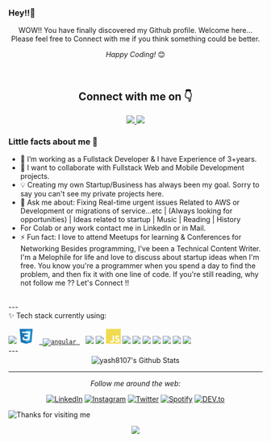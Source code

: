 ### Hey!!👋

<div align="center">

WOW!! You have finally discovered my Github profile. Welcome here...<br>
Please feel free to Connect with me if you think something could be better. <br>

<i>Happy Coding!</i> 😊

</br>
<h2> Connect with me on 👇</h2>
<a href="https://www.linkedin.com/in/yash-singhal-3aa252176" target="_blank">
<img src="https://img.shields.io/badge/LinkedIn--blue" />
</a>
<a href="mailto:yashsinghal8107@gmail.com" target="_blank">
<img src="https://img.shields.io/badge/Gmail--blue" />
</a>

</div>

<h3>Little facts about me 🧑</h3>

- 🧞 I’m working as a Fullstack Developer & I have Experience of 3+years.
- 👯 I want to collaborate with Fullstack Web and Mobile Development projects.
- 💡 Creating my own Startup/Business has always been my goal. Sorry to say you can't see my private projects here.
- 💬 Ask me about: Fixing Real-time urgent issues Related to AWS or Development or migrations of service...etc | (Always looking for opportunities) | Ideas related to startup | Music | Reading | History
- For Colab or any work contact me in LinkedIn or in Mail.
- ⚡ Fun fact:
     I love to attend Meetups for learning & Conferences for Networking
     Besides programming, I've been a Technical Content Writer. I'm a Melophile for life and love to discuss about startup ideas when I'm free.
     You know you're a programmer when you spend a day to find the problem, and then fix it with one line of code.
     If you're still reading, why not follow me ?? Let's Connect !!

<br>
---
<summary>
  ✨ Tech stack currently using:
</summary>
<br>
<code><a href="https://www.w3schools.com/html/" target="_blank"><img height="30" src="https://www.vectorlogo.zone/logos/w3_html5/w3_html5-icon.svg"></a></code>
<code><a href="https://www.w3schools.com/css/" target="_blank"><img height="30" src="https://raw.githubusercontent.com/devicons/devicon/master/icons/css3/css3-original.svg"></a></code>
<code> <a href="https://angular.io/quick-start" target="_blank"> <img src="https://www.vectorlogo.zone/logos/angular/angular-icon.svg" alt="angular" height="30"/> </a> </code>
<code><a href="https://nodejs.org/en/" target="_blank"><img height="30" src="https://www.vectorlogo.zone/logos/nodejs/nodejs-horizontal.svg"></a></code>
<code><a href="https://www.oracle.com/java/" target="_blank"><img height="30" src="https://www.vectorlogo.zone/logos/java/java-horizontal.svg"></a></code>
<code><a href="https://www.javascript.com/" target="_blank"><img height="30" src="https://raw.githubusercontent.com/devicons/devicon/master/icons/javascript/javascript-plain.svg"></a></code>
<code><a href="https://reactjs.org/" target="_blank"><img height="30" src="https://www.vectorlogo.zone/logos/reactjs/reactjs-icon.svg"></a></code>
<code><a href="https://git-scm.com/" target="_blank"><img height="30" src="https://www.vectorlogo.zone/logos/git-scm/git-scm-icon.svg"></a></code>
<code><a href="https://aws.amazon.com/" target="_blank"><img height="30" src="https://www.vectorlogo.zone/logos/amazon_aws/amazon_aws-ar21.svg"></a></code>
<code><a href="https://www.jenkins.io/doc/book/pipeline/" target="_blank"><img height="30" src="https://www.vectorlogo.zone/logos/jenkins/jenkins-ar21.svg"></a></code>
<code><a href="https://www.elastic.co/kibana" target="_blank"><img height="30" src="https://www.vectorlogo.zone/logos/elasticco_kibana/elasticco_kibana-icon.svg"></a></code>
<code><a href="https://azure.microsoft.com/en-in" target="_blank"><img height="30" src="https://www.vectorlogo.zone/logos/microsoft_azure/microsoft_azure-ar21.svg"></a></code>
<code><a href="https://www.python.org/" target="_blank"><img height="30" src="https://www.vectorlogo.zone/logos/python/python-icon.svg"></a></code>
</code>
<br>
---
<div align="center">

<img align="center" src="https://github-readme-stats.vercel.app/api?username=yash8107&include_all_commits=true&count_private=true&show_icons=true&line_height=20&title_color=7A7ADB&icon_color=2234AE&text_color=D3D3D3&bg_color=0,000000,130F40" alt="yash8107's Github Stats">

</br>

---

<i>Follow me around the web:</i><br>

<a href="https://www.linkedin.com/in/yash-singhal-3aa252176" target="_blank"><img src="https://img.shields.io/badge/LinkedIn-%230077B5.svg?&style=flat-square&logo=linkedin&logoColor=white" alt="LinkedIn"></a>
<a href="https://www.instagram.com/yash_singhal_8468" target="_blank"><img src="https://img.shields.io/badge/Instagram-%23E4405F.svg?&style=flat-square&logo=instagram&logoColor=white" alt="Instagram"></a>
<a href="https://twitter.com/YashSingha39221" target="_blank"><img src="https://img.shields.io/badge/Twitter-%231DA1F2.svg?&style=flat-square&logo=twitter&logoColor=white" alt="Twitter"></a>
<a href="https://open.spotify.com/user/p9unugthkc3vy4c7jwgf662kl" target="_blank"><img src="https://img.shields.io/badge/Spotify-%231ED760.svg?&style=flat-square&logo=spotify&logoColor=white" alt="Spotify"></a>
<a href="https://dev.to/yashsingha39221" target="_blank"><img src="https://img.shields.io/badge/DEV-%230A0A0A.svg?&style=flat-square&logo=DEV.to&logoColor=white" alt="DEV.to"></a>
</div>

<img height="120" alt="Thanks for visiting me" width="100%" src="https://raw.githubusercontent.com/BrunnerLivio/brunnerlivio/master/images/marquee.svg" />
<p align="center">
  <img src="https://capsule-render.vercel.app/api?type=waving&color=gradient&height=60&section=footer&width=100"/>
</p>
